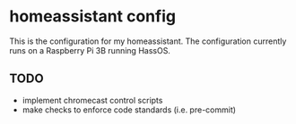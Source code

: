 # homeassistant config

This is the configuration for my homeassistant. The configuration currently runs on a Raspberry Pi 3B running HassOS.


## TODO

- implement chromecast control scripts
- make checks to enforce code standards (i.e. pre-commit)
